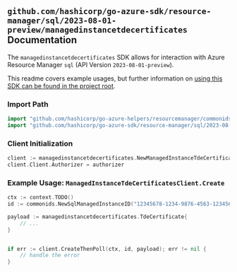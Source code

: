 
## `github.com/hashicorp/go-azure-sdk/resource-manager/sql/2023-08-01-preview/managedinstancetdecertificates` Documentation

The `managedinstancetdecertificates` SDK allows for interaction with Azure Resource Manager `sql` (API Version `2023-08-01-preview`).

This readme covers example usages, but further information on [using this SDK can be found in the project root](https://github.com/hashicorp/go-azure-sdk/tree/main/docs).

### Import Path

```go
import "github.com/hashicorp/go-azure-helpers/resourcemanager/commonids"
import "github.com/hashicorp/go-azure-sdk/resource-manager/sql/2023-08-01-preview/managedinstancetdecertificates"
```


### Client Initialization

```go
client := managedinstancetdecertificates.NewManagedInstanceTdeCertificatesClientWithBaseURI("https://management.azure.com")
client.Client.Authorizer = authorizer
```


### Example Usage: `ManagedInstanceTdeCertificatesClient.Create`

```go
ctx := context.TODO()
id := commonids.NewSqlManagedInstanceID("12345678-1234-9876-4563-123456789012", "example-resource-group", "managedInstanceValue")

payload := managedinstancetdecertificates.TdeCertificate{
	// ...
}


if err := client.CreateThenPoll(ctx, id, payload); err != nil {
	// handle the error
}
```
